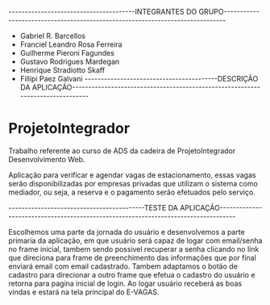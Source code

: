    ---------------------------------------INTEGRANTES DO GRUPO------------------------------------------------------------------------------
  * Gabriel R. Barcellos   
  * Franciel Leandro Rosa Ferreira
  * Guilherme Pieroni Fagundes
  * Gustavo Rodrigues Mardegan
  * Henrique Stradiotto Skaff
  * Fillipi Paez Galvani
-----------------------------------------DESCRIÇÃO DA APLICAÇÃO-------------------------------------------------------------------------------

# ProjetoIntegrador
Trabalho referente ao curso de ADS da cadeira de ProjetoIntegrador Desenvolvimento Web.

Aplicação para verificar e agendar vagas de estacionamento, essas
vagas serão disponibilizadas por empresas privadas que utilizam o sistema como mediador, ou
seja, a reserva e o pagamento serão efetuados pelo serviço. 

------------------------------------------TESTE DA APLICAÇÃO-----------------------------------------------------------------------------------

Escolhemos uma parte da jornada do usuário e desenvolvemos a parte primaria da aplicação, em que usuário será capaz de logar com email/senha no frame inicial,
tambem sendo possivel recuperar a senha clicando no link que direciona para frame de preenchimento das informações que por final enviará email com email cadastrado.
Tambem adaptamos o botão de cadastro para direcionar a outro frame que efetua o cadastro do usuário e retorna para pagina inicial de login. Ao logar usuário receberá as boas vindas e estará na tela principal do E-VAGAS.


